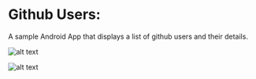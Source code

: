 # Github Users:

A sample Android App that displays a list of github users and their details.


![alt text](https://github.com/rbichage/github-users/blob/master/screenshots/sample2.png?raw=true)
</br>

![alt text](https://github.com/rbichage/github-users/blob/master/screenshots/sample1.png?raw=true)
